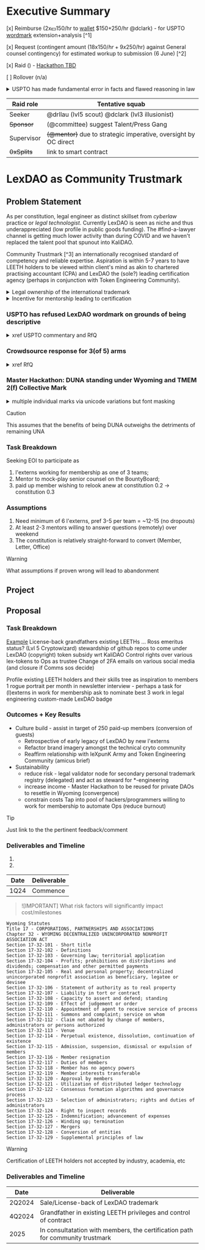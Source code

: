 # Executive Summary
<!-- as per gitbook [page](https://gitbook.lexdao.net/untitled/grants-committee-charter/grant-proposals) -->

<!-- these are not necessarily exclusive -->
[x] Reimburse (2x💵150/hr to [wallet](https://etherscan.io/address/0x590D24003D5Ec516502db08E01421ba56a5cd611 
) $150+250/hr @dclark) - for USPTO [wordmark](https://discord.com/channels/682960432272506907/1223273416690237551) extension+analysis [^1]

[x] Request (contingent amount (18x$150/hr + 9x$250/hr) against General counsel contingency) for estimated workup to submission (6 June) [^2]

[x] Raid () - [Hackathon TBD](https://github.com/drllau/hackathon-)
<!-- for non-raids you can ignore the details and just have summary lines -->

[ ] Rollover (n/a)

<details>
<summary>USPTO has made fundamental error in facts and flawed reasoning in law</summary>

![image](https://github.com/lexDAO/LexDAO-Official-Policies/assets/14944510/08edc08e-0d21-4378-9567-17ac7a5ca93a)


The target audience is decision makers on RetroPGF whilst beneficiaries are the public at large. Hence their search domain ignored the cryptopunk subculture where LexDAO has symbolic, suggestive, and functional traits.
![image](https://github.com/lexDAO/DAO-Proposals/assets/14944510/05bb959d-b1ec-41df-a364-4a85659cbf9b)

</details>

| Raid role | Tentative squab |
|-----------|-----------------|
| Seeker    | @drllau (lvl5 scout) @dclark (lvl3 illusionist) |
| ~~Sponsor~~ | (@committee)  suggest Talent/Press Gang|
| Supervisor | ~~(@mentor)~~ due to strategic imperative, oversight by OC direct|
| ~~0xSplits~~ | link to smart contract |
<!-- remove the ~~ if any of the options apply, supervisor for (l)externs -->

# LexDAO as Community Trustmark

## Problem Statement

As per constitution, legal engineer as distinct skillset from _cyberlaw_ practice or _legal technologist_. Currently LexDAO is seen as niche and thus underappreciated (low profile in public goods funding). The #find-a-lawyer channel is getting much lower activity than during COVID and we haven't replaced the talent pool that spunout into KaliDAO.

Community Trustmark [^3] an internationally recognised standard of competency and reliable expertise. Aspiration is within 5-7 years to have LEETH holders to be viewed within client's mind as akin to chartered practising accountant (CPA) and LexDAO the (sole?) leading certification agency (perhaps in conjunction with Token Engineering Community).

<details>
<summary>Legal ownership of the international trademark</summary>
1. USPTO registered trademark

2. WIPO Madrid submission under LexDAO LLC

3. Sale/license-back DAO LLC ↔ (Wyoming) LexDAO
</details>

<details>
<summary>Incentive for mentorship leading to certification</summary><br>
Law firms have summer internship and courts clerkship. As a **practice**, we should expose members to web3 processes via the mentor-apprenticeship model and peer recognition of skills. As we can't offer salary nor significance (in administrating justice), we default to satisfaction in being on peripheral of emerging institutions (Ethereum Cat Herder standards formation) or exposure to thought leadership (Ross Ricardian contracts). We also need to point out the demand for H-shaped skills by cultivating a talent pipeline (which law firms can outsource tasks) or a safe haven for transitional members to build up solo-practices (rogue gallery) with priority referral in #find-a-lawyer channel. 
</details>

### USPTO has refused LexDAO wordmark on grounds of being descriptive

<details>
<summary>xref USPTO commentary and RfQ</summary><br>
- timeline is tight (6 Jun hard as extension already granted)
- need sale/licenseback from Ross, 
- ratification from LEETH holders (75% supramajority)
</details>

### Crowdsource response for 3(of 5) arms 
<details>
<summary>xref RfQ</summary><br>
- easier to forcefeed legal philosophy to mid-age developers than teach coding;
- arms race in AI acquisition will strand laggard law firms
- seek sponsorship from existing law firms with Legal Engineering practice
</details>

### Master Hackathon: DUNA standing under Wyoming and TMEM 2(f) Collective Mark

<details>
<summary>multiple individual marks via unicode variations but font masking</summary>
<br>

LexDAO (without fancy emoji) as a umbrella IP for arbitrary pods.
Members obtaining LEETH-a| (1st gen bar-rogue, 2nd gen neo-class)

- current good practice is a Panama combined foundation + company
- functionally equivalent to DUNA + offshore "Office" (rep/proj Office)
- Corporate Transparency Act does not apply to DUNA - run subsequent HOW2 reflag hackathons
- opportunity to host conversation wrt grandfathering in LEETH and new skill-tree
</details>

> [!CAUTION]
> This assumes that the benefits of being DUNA outweighs the detriments of remaining UNA


### Task Breakdown
Seeking EOI to participate as

1. l'externs working for membership as one of 3 teams;
2. Mentor to mock-play senior counsel on the BountyBoard;
3. paid up member wishing to relook anew at constitution 0.2 -> constitution 0.3 

### Assumptions

1. Need minimum of 6 l'externs, pref 3-5 per team = ~12-15 (no dropouts)
2. At least 2-3 mentors willing to answer questions (remotely) over weekend
3. The constitution is relatively straight-forward to convert (Member, Letter, Office)

> [!WARNING]
> What assumptions if proven wrong will lead to abandonment

## Project
## Proposal

### Task Breakdown
<!-- Graphic form is easier to grok, details in github project-->
[Example](https://docs.github.com/en/get-started/writing-on-github/working-with-advanced-formatting/creating-diagrams)
	License-back grandfathers existing LEETHs ... Ross emeritus status? (Lvl 5 Cryptowizard) 
	stewardship of github repos to come under LexDAO (copyright)
	token subsidy wrt KaliDAO
	Control rights over various lex-tokens to Ops as trustee 
	Change of 2FA emails on various social media (and closure if Comms sos decide)

Profile existing LEETH holders and their skills tree as inspiration to members
	1 rogue portrait per month in newsletter
	interview - perhaps a task for (l)externs in work for membership
	ask to nominate best 3 work in legal engineering
	custom-made LexDAO badge

### Outcomes + Key Results 

+ Culture build - assist in target of 250 paid-up members (conversion of guests)
  + Retrospective of early legacy of LexDAO by new l'externs
  + Refactor brand imagery amongst the technical cryto community
  + Reaffirm relationship with leXpunK Army and Token Engineering Community (amicus brief)
+ Sustainability
  + reduce risk - legal validator node for secondary personal trademark registry (delegated) and act as steward for *-engineering 
  + increase income - Master Hackathon to be reused for private DAOs to resettle in Wyoming (convergence)
  + constrain costs Tap into pool of hackers/programmers willing to work for membership to automate Ops (reduce burnout)

> [!TIP]
> Just link to the the pertinent feedback/comment

### Deliverables and Timeline

1. 
2.

| Date | Deliverable |
| ---- | ----------- |
| 1Q24 | Commence    |

> ![IMPORTANT]
> What risk factors will significantly impact cost/milestones
```
Wyoming Statutes
Title 17 - CORPORATIONS, PARTNERSHIPS AND ASSOCIATIONS
Chapter 32 - WYOMING DECENTRALIZED UNINCORPORATED NONPROFIT ASSOCIATION ACT
Section 17-32-101 - Short title
Section 17-32-102 - Definitions
Section 17-32-103 - Governing law; territorial application
Section 17-32-104 - Profits; prohibitions on distributions and dividends; compensation and other permitted payments
Section 17-32-105 - Real and personal property; decentralized unincorporated nonprofit association as beneficiary, legatee or devisee
Section 17-32-106 - Statement of authority as to real property
Section 17-32-107 - Liability in tort or contract
Section 17-32-108 - Capacity to assert and defend; standing
Section 17-32-109 - Effect of judgement or order
Section 17-32-110 - Appointment of agent to receive service of process
Section 17-32-111 - Summons and complaint; service on whom
Section 17-32-112 - Claim not abated by change of members, administrators or persons authorized
Section 17-32-113 - Venue
Section 17-32-114 - Perpetual existence, dissolution, continuation of existence
Section 17-32-115 - Admission, suspension, dismissal or expulsion of members
Section 17-32-116 - Member resignation
Section 17-32-117 - Duties of members
Section 17-32-118 - Member has no agency powers
Section 17-32-119 - Member interests transferable
Section 17-32-120 - Approval by members
Section 17-32-121 - Utilization of distributed ledger technology
Section 17-32-122 - Consensus formation algorithms and governance process
Section 17-32-123 - Selection of administrators; rights and duties of administrators
Section 17-32-124 - Right to inspect records
Section 17-32-125 - Indemnification; advancement of expenses
Section 17-32-126 - Winding up; termination
Section 17-32-127 - Mergers
Section 17-32-128 - Conversion of entities
Section 17-32-129 - Supplemental principles of law
```

> [!WARNING]
> Certification of LEETH holders not accepted by industry, academia, etc

### Deliverables and Timeline

| Date | Deliverable |
| ---- | ----------- |
| 2Q2024 | Sale/License-back of LexDAO trademark     |
| 4Q2024 | Grandfather in existing LEETH privileges and control of contract |
| 2025 | In consultatation with members, the certification path for community trustmark |
